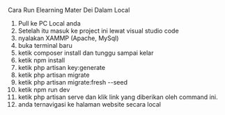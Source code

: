 Cara Run Elearning Mater Dei Dalam Local
1. Pull ke PC Local anda
2. Setelah itu masuk ke project ini  lewat visual studio code  
3. nyalakan XAMMP (Apache, MySql)
4. buka terminal baru
5. ketik composer install dan tunggu sampai kelar
6. ketik npm install
7. ketik php artisan key:generate
8. ketik php artisan migrate
9. ketik php artisan migrate:fresh --seed
10. ketik npm run dev
11. ketik php artisan serve dan klik link yang diberikan oleh command ini.
12. anda ternavigasi ke halaman website secara local
